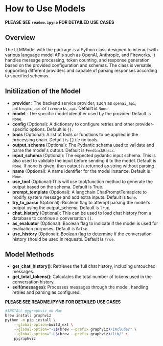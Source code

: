 # How to Use Models
**PLEASE SEE `readme.ipynb` FOR DETAILED USE CASES**


## Overview
The LLMModel with the package is a Python class designed to interact with various language model APIs such as OpenAI, Anthropic, and Fireworks. It handles message processing, token counting, and response generation based on the provided configuration and schemas. The class is versatile, supporting different providers and capable of parsing responses according to specified schemas.

## Initilization of the Model


- **provider** : The backend service provider, such as `openai_api`, `anthropic_api` or `fireworks_api`. Default is `None`.
- **model** : The specific model identifier used by the provider. Default is `None`.
- **config** (Optional): A dictionary to configure retries and other provider-specific options. Default is `{}`.
- **tools** (Optional): A list of tools or functions to be applied in the processing chain. Default is `[]` i.e no tools.
- **output_schema** (Optional): The Pydantic schema used to validate and parse the model's output. Default is `FeedbackBasic`.
- **input_schema** (Optional): The expected pydantic input schema. This is also used to validate the input before sending it to the model. Default is `None`. If none is given, then output is returned as string without parsing.
- **name** (Optional): A name identifier for the model instance. Default is `None`.
- **use_tool** (Optional):This will use tool/function method to generate the output based on the schema. Default is True.
- **prompt_template** (Optional): A langchain ChatPromptTemaplete to modify system message and add extra inputs. Default is `None`.
- **try_to_parse** (Optional): Boolean flag to attempt parsing the model's output using the output_schema. Default is `True`.
- **chat_history** (Optional): This can be used to load chat history from a database to continue a conversation `[]`.
- **as_evaluator** (Optional): Boolean flag to indicate if the model is used for evaluation purposes. Default is `False`.
- **use_history** (Optional): Boolean flag to determine if the conversation history should be used in requests. Default is `True`.


## Model Methods


- **get_chat_history()**: Retrieves the full chat history, including untouched messages.
- **get_total_tokens()**: Calculates the total number of tokens used in the conversation history.
- **self(messages)**: Processes messages through the model, handling retries and parsing as configured.


**PLEASE SEE README.IPYNB FOR DETAILED USE CASES**

```bash
#INSTALL pygraphviz on Mac
brew install graphviz
python -m pip install \
    --global-option=build_ext \
    --global-option="-I$(brew --prefix graphviz)/include/" \
    --global-option="-L$(brew --prefix graphviz)/lib/" \
    pygraphviz
```
